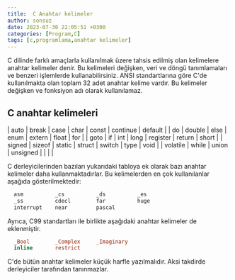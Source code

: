 ```yaml
---
title:  C Anahtar kelimeler
author: sonsuz
date: 2023-07-30 22:05:51 +0300
categories: [Program,C]
tags: [c,programlama,anahtar kelimeler]
---
```




C dilinde farklı amaçlarla kullanılmak üzere tahsis edilmiş olan kelimelere anahtar kelimeler denir. Bu kelimeleri değişken, veri ve döngü tanımlamaları ve benzeri işlemlerde kullanabilirsiniz. ANSI standartlarına göre C'de kullanılmakta olan toplam 32 adet anahtar kelime vardır. Bu kelimeler değişken ve fonksiyon adı olarak kullanılamaz.

## C anahtar kelimeleri

| auto | break | case | char | const | continue | default |
| do | double | else | enum | extern | float | for |
| goto | if | int | long | register | return | short |
| signed | sizeof | static | struct | switch | type | void |
| volatile | while | union | unsigned |  |  |  |

C derleyicilerinden bazıları yukarıdaki tabloya ek olarak bazı anahtar kelimeler daha kullanmaktadırlar. Bu kelimelerden en çok kullanılanlar aşağıda gösterilmektedir:

```c
  asm          _cs          _ds          _es
  _ss          cdecl        far          huge
  interrupt    near         pascal

```

Ayrıca, C99 standartları ile birlikte aşağıdaki anahtar kelimeler de eklenmiştir.

```c
  _Bool        _Complex     _Imaginary
  inline       restrict

```

C'de bütün anahtar kelimeler küçük harfle yazılmalıdır. Aksi takdirde derleyiciler tarafından tanınmazlar.
